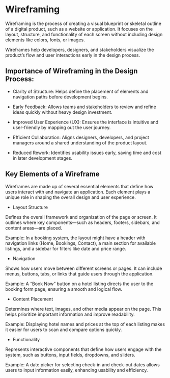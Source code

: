 # Wireframing
Wireframing is the process of creating a visual blueprint or skeletal outline of a digital product, such as a website or application. It focuses on the layout, structure, and functionality of each screen without including design elements like colors, fonts, or images.

Wireframes help developers, designers, and stakeholders visualize the product’s flow and user interactions early in the design process.

## Importance of Wireframing in the Design Process:

- Clarity of Structure: Helps define the placement of elements and navigation paths before development begins.

- Early Feedback: Allows teams and stakeholders to review and refine ideas quickly without heavy design investment.

- Improved User Experience (UX): Ensures the interface is intuitive and user-friendly by mapping out the user journey.

- Efficient Collaboration: Aligns designers, developers, and project managers around a shared understanding of the product layout.

- Reduced Rework: Identifies usability issues early, saving time and cost in later development stages.

## Key Elements of a Wireframe

Wireframes are made up of several essential elements that define how users interact with and navigate an application. Each element plays a unique role in shaping the overall design and user experience.

- Layout Structure

Defines the overall framework and organization of the page or screen. It outlines where key components—such as headers, footers, sidebars, and content areas—are placed.

Example:
In a booking system, the layout might have a header with navigation links (Home, Bookings, Contact), a main section for available listings, and a sidebar for filters like date and price range.

- Navigation

Shows how users move between different screens or pages. It can include menus, buttons, tabs, or links that guide users through the application.

Example:
A “Book Now” button on a hotel listing directs the user to the booking form page, ensuring a smooth and logical flow.

- Content Placement

Determines where text, images, and other media appear on the page. This helps prioritize important information and improve readability.

Example:
Displaying hotel names and prices at the top of each listing makes it easier for users to scan and compare options quickly.

- Functionality

Represents interactive components that define how users engage with the system, such as buttons, input fields, dropdowns, and sliders.

Example:
A date picker for selecting check-in and check-out dates allows users to input information easily, enhancing usability and efficiency.
